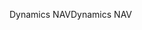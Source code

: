 <span data-ttu-id="12257-101">Dynamics NAV</span><span class="sxs-lookup"><span data-stu-id="12257-101">Dynamics NAV</span></span>